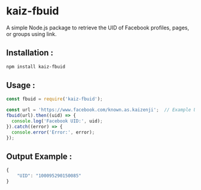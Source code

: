 # kaiz-fbuid

A simple Node.js package to retrieve the UID of Facebook profiles, pages, or groups using link.

## Installation :
```bash
npm install kaiz-fbuid
```

## Usage :
```js
const fbuid = require('kaiz-fbuid');

const url = 'https://www.facebook.com/known.as.kaizenji';  // Example URL
fbuid(url).then((uid) => {
  console.log('Facebook UID:', uid);
}).catch((error) => {
  console.error('Error:', error);
});

```
## Output Example :
```js
{
    "UID": "100095290150085"
}
```
